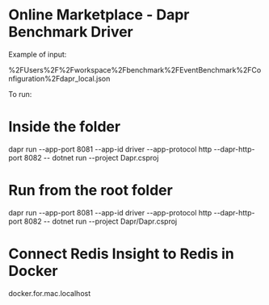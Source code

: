 ﻿# Online Marketplace - Dapr Benchmark Driver

Example of input:

%2FUsers%2F<user>%2Fworkspace%2Fbenchmark%2FEventBenchmark%2FConfiguration%2Fdapr_local.json

To run:

# Inside the folder
dapr run --app-port 8081 --app-id driver --app-protocol http --dapr-http-port 8082 -- dotnet run --project Dapr.csproj

# Run from the root folder
dapr run --app-port 8081 --app-id driver --app-protocol http --dapr-http-port 8082 -- dotnet run --project Dapr/Dapr.csproj

# Connect Redis Insight to Redis in Docker
docker.for.mac.localhost
